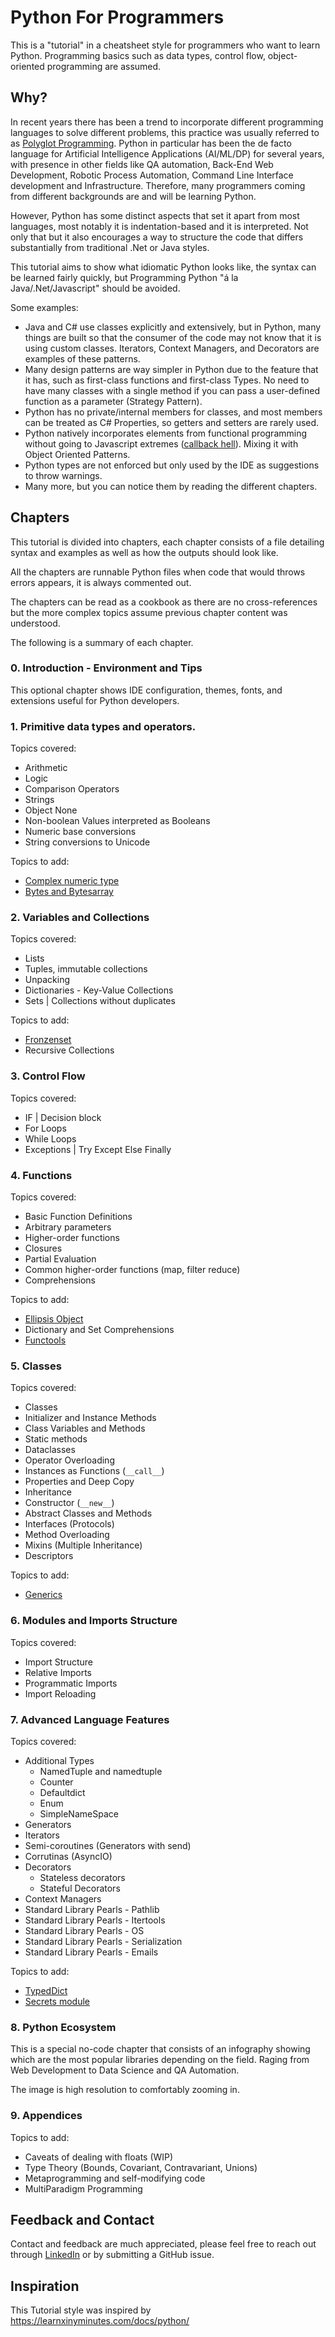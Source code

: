 # Python For Programmers

This is a "tutorial" in a cheatsheet style for programmers who want to learn
Python. Programming basics such as data types, control flow, object-oriented
programming are assumed.

## Why?

In recent years there has been a trend to incorporate different programming
languages to solve different problems, this practice was usually referred to as
[Polyglot
Programming](https://www.thoughtworks.com/radar/techniques/polyglot-programming).
Python in particular has been the de facto language for Artificial Intelligence
Applications (AI/ML/DP) for several years, with presence in other fields like QA
automation, Back-End Web Development, Robotic Process Automation, Command Line
Interface development and Infrastructure. Therefore, many programmers coming
from different backgrounds are and will be learning Python.

However, Python has some distinct aspects that set it apart from most languages,
most notably it is indentation-based and it is interpreted. Not only that but it
also encourages a way to structure the code that differs substantially from
traditional .Net or Java styles.

This tutorial aims to show what idiomatic Python looks like, the syntax
can be learned fairly quickly, but Programming Python "á la Java/.Net/Javascript"
should be avoided.

Some examples:
- Java and C# use classes explicitly and extensively, but in Python, many things
  are built so that the consumer of the code may not know that it is using
  custom classes. Iterators, Context Managers, and Decorators are examples of
  these patterns.
- Many design patterns are way simpler in Python due to the feature that it has,
  such as first-class functions and first-class Types. No need to have many
  classes with a single method if you can pass a user-defined function as a
  parameter (Strategy Pattern).
- Python has no private/internal members for classes, and most members can be
  treated as C# Properties, so getters and setters are rarely used.
- Python natively incorporates elements from functional programming without
  going to Javascript extremes ([callback
  hell](https://en.wiktionary.org/wiki/callback_hell)). Mixing it with Object
  Oriented Patterns.
- Python types are not enforced but only used by the IDE as suggestions to throw
  warnings.
- Many more, but you can notice them by reading the different chapters.

## Chapters

This tutorial is divided into chapters, each chapter consists of a file
detailing syntax and examples as well as how the outputs should look like.

All the chapters are runnable Python files when code that would throws errors
appears, it is always commented out.

The chapters can be read as a cookbook as there are no cross-references but the
more complex topics assume previous chapter content was understood.

The following is a summary of each chapter.

### 0. Introduction - Environment and Tips

This optional chapter shows IDE configuration, themes, fonts, and extensions
useful for Python developers.

### 1. Primitive data types and operators.

Topics covered:

- Arithmetic
- Logic
- Comparison Operators
- Strings
- Object None
- Non-boolean Values interpreted as Booleans
- Numeric base conversions
- String conversions to Unicode

Topics to add:
- [Complex numeric type](https://docs.python.org/3/library/functions.html#complex)
- [Bytes and Bytesarray](https://docs.python.org/3/library/stdtypes.html#binary-sequence-types-bytes-bytearray-memoryview)


### 2. Variables and Collections

Topics covered:

- Lists
- Tuples, immutable collections
- Unpacking
- Dictionaries - Key-Value Collections
- Sets | Collections without duplicates

Topics to add:
- [Fronzenset](https://docs.python.org/3/library/stdtypes.html#frozenset)
- Recursive Collections

### 3. Control Flow

Topics covered:

- IF | Decision block
- For Loops
- While Loops
- Exceptions | Try Except Else Finally

### 4. Functions

Topics covered:

- Basic Function Definitions
- Arbitrary parameters
- Higher-order functions
- Closures
- Partial Evaluation
- Common higher-order functions (map, filter reduce)
- Comprehensions

Topics to add:
- [Ellipsis Object](https://docs.python.org/3/library/constants.html#Ellipsis)
- Dictionary and Set Comprehensions
- [Functools](https://docs.python.org/3/library/functools.html)

### 5. Classes

Topics covered:

- Classes
- Initializer and Instance Methods
- Class Variables and Methods
- Static methods
- Dataclasses
- Operator Overloading
- Instances as Functions (`__call__`)
- Properties and Deep Copy
- Inheritance
- Constructor (`__new__`)
- Abstract Classes and Methods
- Interfaces (Protocols)
- Method Overloading
- Mixins (Multiple Inheritance)
- Descriptors

Topics to add:
- [Generics](https://docs.python.org/3/library/stdtypes.html#generic-alias-type)

### 6. Modules and Imports Structure

Topics covered:

- Import Structure
- Relative Imports
- Programmatic Imports
- Import Reloading

### 7. Advanced Language Features

Topics covered:

- Additional Types
    - NamedTuple and namedtuple
    - Counter
    - Defaultdict
    - Enum
    - SimpleNameSpace
- Generators
- Iterators
- Semi-coroutines (Generators with send)
- Corrutinas (AsyncIO)
- Decorators
    - Stateless decorators
    - Stateful Decorators
- Context Managers
- Standard Library Pearls - Pathlib
- Standard Library Pearls - Itertools
- Standard Library Pearls - OS
- Standard Library Pearls - Serialization
- Standard Library Pearls - Emails

Topics to add:
- [TypedDict](https://docs.python.org/3/library/typing.html#typing.TypedDict)
- [Secrets module](https://docs.python.org/3/library/secrets.html)


### 8. Python Ecosystem

This is a special no-code chapter that consists of an infography showing which
are the most popular libraries depending on the field. Raging from Web
Development to Data Science and QA Automation. 

The image is high resolution to comfortably zooming in.

### 9. Appendices

Topics to add:

- Caveats of dealing with floats (WIP)
- Type Theory (Bounds, Covariant, Contravariant, Unions)
- Metaprogramming and self-modifying code
- MultiParadigm Programming


## Feedback and Contact

Contact and feedback are much appreciated, please feel free to reach out through
[LinkedIn](https://www.linkedin.com/in/ezequielcastano/) or by submitting a
GitHub issue.

## Inspiration

This Tutorial style was inspired by https://learnxinyminutes.com/docs/python/

